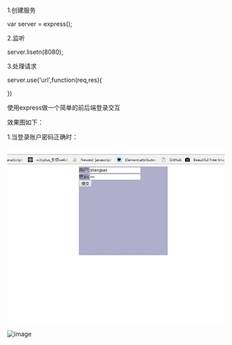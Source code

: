 1.创建服务

var server = express();

2.监听

server.lisetn(8080);

3.处理请求

server.use('url',function(req,res){
	
})

使用express做一个简单的前后端登录交互

效果图如下：

1.当登录账户密码正确时：

![image](https://github.com/LJJ1994/node-express-simple/blob/master/imges/1.jpg)

![image]()



